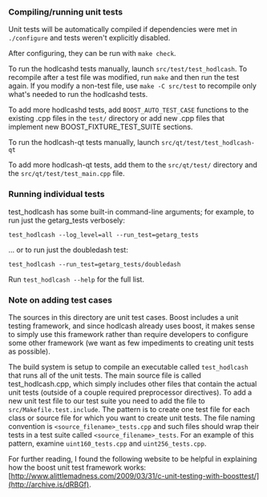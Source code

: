 ### Compiling/running unit tests

Unit tests will be automatically compiled if dependencies were met in `./configure`
and tests weren't explicitly disabled.

After configuring, they can be run with `make check`.

To run the hodlcashd tests manually, launch `src/test/test_hodlcash`. To recompile
after a test file was modified, run `make` and then run the test again. If you
modify a non-test file, use `make -C src/test` to recompile only what's needed
to run the hodlcashd tests.

To add more hodlcashd tests, add `BOOST_AUTO_TEST_CASE` functions to the existing
.cpp files in the `test/` directory or add new .cpp files that
implement new BOOST_FIXTURE_TEST_SUITE sections.

To run the hodlcash-qt tests manually, launch `src/qt/test/test_hodlcash-qt`

To add more hodlcash-qt tests, add them to the `src/qt/test/` directory and
the `src/qt/test/test_main.cpp` file.

### Running individual tests

test_hodlcash has some built-in command-line arguments; for
example, to run just the getarg_tests verbosely:

    test_hodlcash --log_level=all --run_test=getarg_tests

... or to run just the doubledash test:

    test_hodlcash --run_test=getarg_tests/doubledash

Run `test_hodlcash --help` for the full list.

### Note on adding test cases

The sources in this directory are unit test cases.  Boost includes a
unit testing framework, and since hodlcash already uses boost, it makes
sense to simply use this framework rather than require developers to
configure some other framework (we want as few impediments to creating
unit tests as possible).

The build system is setup to compile an executable called `test_hodlcash`
that runs all of the unit tests.  The main source file is called
test_hodlcash.cpp, which simply includes other files that contain the
actual unit tests (outside of a couple required preprocessor
directives). To add a new unit test file to our test suite you need
to add the file to `src/Makefile.test.include`. The pattern is to
create one test file for each class or source file for which you want
to create unit tests.  The file naming convention is
`<source_filename>_tests.cpp` and such files should wrap their tests
in a test suite called `<source_filename>_tests`.  For an example of
this pattern, examine `uint160_tests.cpp` and `uint256_tests.cpp`.

For further reading, I found the following website to be helpful in
explaining how the boost unit test framework works:
[http://www.alittlemadness.com/2009/03/31/c-unit-testing-with-boosttest/](http://archive.is/dRBGf).
